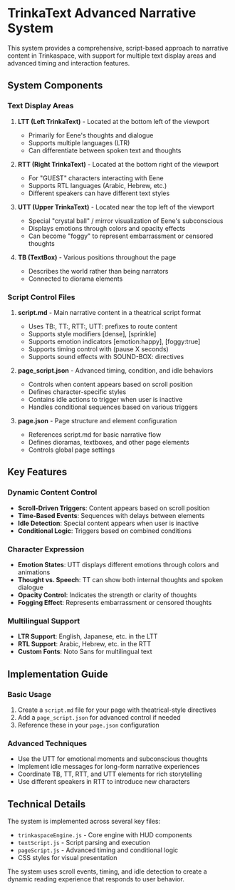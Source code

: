 # TrinkaText Advanced Narrative System

This system provides a comprehensive, script-based approach to narrative content in Trinkaspace, with support for multiple text display areas and advanced timing and interaction features.

## System Components

### Text Display Areas

1. **LTT (Left TrinkaText)** - Located at the bottom left of the viewport
   - Primarily for Eene's thoughts and dialogue
   - Supports multiple languages (LTR)
   - Can differentiate between spoken text and thoughts

2. **RTT (Right TrinkaText)** - Located at the bottom right of the viewport
   - For "GUEST" characters interacting with Eene
   - Supports RTL languages (Arabic, Hebrew, etc.)
   - Different speakers can have different text styles

3. **UTT (Upper TrinkaText)** - Located near the top left of the viewport
   - Special "crystal ball" / mirror visualization of Eene's subconscious
   - Displays emotions through colors and opacity effects
   - Can become "foggy" to represent embarrassment or censored thoughts

4. **TB (TextBox)** - Various positions throughout the page
   - Describes the world rather than being narrators
   - Connected to diorama elements

### Script Control Files

1. **script.md** - Main narrative content in a theatrical script format
   - Uses TB:, TT:, RTT:, UTT: prefixes to route content
   - Supports style modifiers [dense], [sprinkle]
   - Supports emotion indicators [emotion:happy], [foggy:true]
   - Supports timing control with (pause X seconds)
   - Supports sound effects with SOUND-BOX: directives

2. **page_script.json** - Advanced timing, condition, and idle behaviors
   - Controls when content appears based on scroll position
   - Defines character-specific styles
   - Contains idle actions to trigger when user is inactive
   - Handles conditional sequences based on various triggers

3. **page.json** - Page structure and element configuration
   - References script.md for basic narrative flow
   - Defines dioramas, textboxes, and other page elements
   - Controls global page settings

## Key Features

### Dynamic Content Control

- **Scroll-Driven Triggers**: Content appears based on scroll position
- **Time-Based Events**: Sequences with delays between elements
- **Idle Detection**: Special content appears when user is inactive
- **Conditional Logic**: Triggers based on combined conditions

### Character Expression

- **Emotion States**: UTT displays different emotions through colors and animations
- **Thought vs. Speech**: TT can show both internal thoughts and spoken dialogue
- **Opacity Control**: Indicates the strength or clarity of thoughts
- **Fogging Effect**: Represents embarrassment or censored thoughts

### Multilingual Support

- **LTR Support**: English, Japanese, etc. in the LTT
- **RTL Support**: Arabic, Hebrew, etc. in the RTT
- **Custom Fonts**: Noto Sans for multilingual text

## Implementation Guide

### Basic Usage

1. Create a `script.md` file for your page with theatrical-style directives
2. Add a `page_script.json` for advanced control if needed
3. Reference these in your `page.json` configuration

### Advanced Techniques

- Use the UTT for emotional moments and subconscious thoughts
- Implement idle messages for long-form narrative experiences
- Coordinate TB, TT, RTT, and UTT elements for rich storytelling
- Use different speakers in RTT to introduce new characters

## Technical Details

The system is implemented across several key files:
- `trinkaspaceEngine.js` - Core engine with HUD components
- `textScript.js` - Script parsing and execution
- `pageScript.js` - Advanced timing and conditional logic
- CSS styles for visual presentation

The system uses scroll events, timing, and idle detection to create a dynamic reading experience that responds to user behavior.
